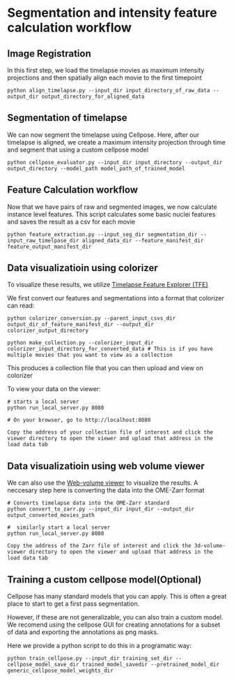 # Segmentation and intensity feature calculation workflow



## Image Registration

In this first step, we load the timelapse movies as maximum intensity projections and then spatially align each movie to the first timepoint

```
python align_timelapse.py --input_dir input_directory_of_raw_data --output_dir output_directory_for_aligned_data
```

## Segmentation of timelapse

We can now segment the timelapse using Cellpose. Here, after our timelapse is aligned, we create a maximum intensity projection through time and segment that using a custom cellpose model

```
python cellpose_evaluator.py --input_dir input_directory --output_dir output_directory --model_path model_path_of_trained_model
```

## Feature Calculation workflow

Now that we have pairs of raw and segmented images, we now calculate instance level features. This script calculates some basic nuclei features and saves the result as a csv for each movie

```
python feature_extraction.py --input_seg_dir segmentation_dir --input_raw_timelpase_dir aligned_data_dir --feature_manifest_dir feature_output_manifest_dir
```

## Data visualizatioin using colorizer

To visualize these results, we utilize [Timelapse Feature Explorer (TFE)](https://github.com/allen-cell-animated/timelapse-colorizer)

We first convert our features and segmentations into a format that colorizer can read:

```
python colorizer_conversion.py --parent_input_csvs_dir output_dir_of_feature_manifest_dir --output_dir colorizer_output_directory

python make_collection.py --colorizer_input_dir colorizer_input_directory_for_converted_data # This is if you have multiple movies that you want to view as a collection
```

This produces a collection file that you can then upload and view on colorizer

To view your data on the viewer:

```
# starts a local server 
python run_local_server.py 8080

# On your browser, go to http://localhost:8080

Copy the address of your collection file of interest and click the viewer directory to open the viewer and upload that address in the load data tab

```

## Data visualizatioin using web volume viewer

We can also use the [Web-volume viewer](https://github.com/allen-cell-animated/volume-viewer) to visualize the results. A neccesary step here is converting the data into the OME-Zarr format

```
# Converts timelapse data into the OME-Zarr standard
python convert_to_zarr.py --input_dir input_dir --output_dir output_converted_movies_path

#  similarly start a local server 
python run_local_server.py 8080

Copy the address of the Zarr file of interest and click the 3d-volume-viewer directory to open the viewer and upload that address in the load data tab

```

## Training a custom cellpose model(Optional)

Cellpose has many standard models that you can apply. This is often a great place to start to get a first pass segmentation. 

However, if these are not generalizable, you can also train a custom model. We recomend using the cellpose GUI for creating annotations for a subset of data and exporting the annotations as png masks.

Here we provide a python script to do this in a programatic way:

```
python train_cellpose.py --input_dir training_set_dir --cellpose_model_save_dir trained_model_savedir --pretrained_model_dir generic_cellpose_model_weights_dir
```






